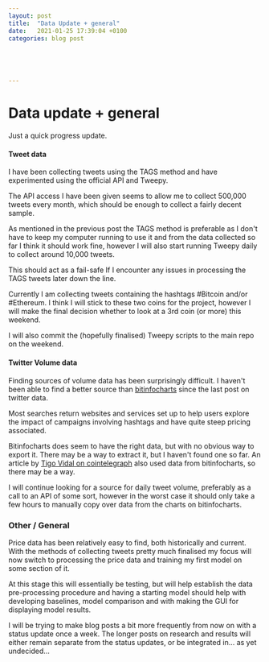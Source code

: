```yaml
---
layout: post
title:  "Data Update + general"
date:   2021-01-25 17:39:04 +0100
categories: blog post





---
```


# Data update + general

Just a quick progress update.

#### Tweet data

I have been collecting tweets using the TAGS method and have experimented using the official API and Tweepy.

The API access I have been given seems to allow me to collect 500,000 tweets every month, which should be enough to collect a fairly decent sample.

As mentioned in the previous post the TAGS method is preferable as I don't have to keep my computer running to use it and from the data collected so far I think it should work fine, however I will also start running Tweepy daily to collect around 10,000 tweets.

This should act as a fail-safe If I encounter any issues in processing the TAGS tweets later down the line.

Currently I am collecting tweets containing the hashtags #Bitcoin and/or #Ethereum. I think I will stick to these two coins for the project, however I will make the final decision whether to look at a 3rd coin (or more) this weekend.

I will also commit the (hopefully finalised) Tweepy scripts to the main repo on the weekend.

#### Twitter Volume data

Finding sources of volume data has been surprisingly difficult. I haven't been able to find a better source than [bitinfocharts](https://bitinfocharts.com/comparison/tweets-btc.html#3m) since the last post on twitter data.

Most searches return websites and services set up to help users explore the impact of campaigns involving hashtags and have quite steep pricing associated.

Bitinfocharts does seem to have the right data, but with no obvious way to export it. There may be a way to extract it, but I haven't found one so far. An article by [Tigo Vidal on cointelegraph](https://cointelegraph.com/news/how-traders-can-use-twitter-to-anticipate-bitcoin-price-moves-volume) also used data from bitinfocharts, so there may be a way.

I will continue looking for a source for daily tweet volume, preferably as a call to an API of some sort, however in the worst case it should only take a few hours to manually copy over data from the charts on bitinfocharts.

### Other / General

Price data has been relatively easy to find, both historically and current. With the methods of collecting tweets pretty much finalised my focus will now switch to processing the price data and training my first model on some section of it.

At this stage this will essentially be testing, but will help establish the data pre-processing procedure and having a starting model should help with developing baselines, model comparison and with making the GUI for displaying model results.

I will be trying to make blog posts a bit more frequently from now on with a status update once a week. The longer posts on research and results will either remain separate from the status updates, or be integrated in... as yet undecided...

